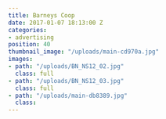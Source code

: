 ```yaml
---
title: Barneys Coop
date: 2017-01-07 18:13:00 Z
categories:
- advertising
position: 40
thumbnail_image: "/uploads/main-cd970a.jpg"
images:
- path: "/uploads/BN_NS12_02.jpg"
  class: full
- path: "/uploads/BN_NS12_03.jpg"
  class: full
- path: "/uploads/main-db8389.jpg"
  class: 
---
```


